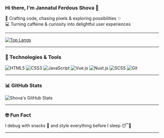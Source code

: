 ### Hi there, I'm Jannatul Ferdous Shova 👋

🌸 Crafting code, chasing pixels & exploring possibilities ✨  
💻 Turning caffeine & curiosity into delightful user experiences  

---

[![Top Langs](https://github-readme-stats.vercel.app/api/top-langs/?username=Shova24&layout=compact&theme=radical)](https://github.com/anuraghazra/github-readme-stats)

---

### 🚀 Technologies & Tools

![HTML5](https://img.shields.io/badge/-HTML5-E34F26?style=flat&logo=html5&logoColor=fff)
![CSS3](https://img.shields.io/badge/-CSS3-1572B6?style=flat&logo=css3)
![JavaScript](https://img.shields.io/badge/-JavaScript-F7DF1E?style=flat&logo=javascript&logoColor=000)
![Vue.js](https://img.shields.io/badge/-Vue.js-4FC08D?style=flat&logo=vue.js&logoColor=fff)
![Nuxt.js](https://img.shields.io/badge/-Nuxt.js-00C58E?style=flat&logo=nuxt.js&logoColor=fff)
![SCSS](https://img.shields.io/badge/-SCSS-CC6699?style=flat&logo=sass&logoColor=fff)
![Git](https://img.shields.io/badge/-Git-F05032?style=flat&logo=git&logoColor=fff)

---

### 📊 GitHub Stats

![Shova's GitHub Stats](https://github-readme-stats.vercel.app/api?username=Shova24&show_icons=true&theme=radical&hide_title=true)

---

### 🤓 Fun Fact

I debug with snacks 🍫 and style everything before I sleep 😴💅

---

